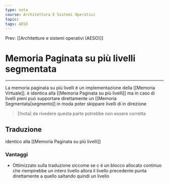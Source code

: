 ```yaml
---
type: nota
course: Architettura E Sistemi Operativi
topic: 
tags: AESO
---
```


Prev: [[Architetture e sistemi operativi (AESO)]]

# Memoria Paginata su più livelli segmentata
---
La memoria paginata su più livelli è un implementazione della [[Memoria Virtuale]].  è identica alla [[Memoria Paginata su più livelli]] ma in caso di livelli pieni può supportare direttamente un [[Memoria Segmentata|segmento]] in moda poter skippare livelli di in direzione 

>[!nota] 
>da rivedere questa parte potrebbe non essere corretta

## Traduzione

identico alla [[Memoria Paginata su più livelli]]

### Vantaggi

- Ottimizzato sulla traduzione siccome se c è un blocco allocato continuo che riempirebbe un intero livello allora il livello precedente punta direttamente a quello saltando quindi un livello
